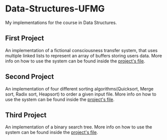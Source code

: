 # Data-Structures-UFMG
My implementations for the course in Data Structures.
## First Project
An implementation of a fictional consciousness transfer system, that uses multiple linked lists to represent an array of buffers storing users data.
More info on how to use the system can be found inside the [project's file](https://github.com/HenrySilvaCS/Data-Structures-UFMG/blob/main/First%20Project/README.md).
## Second Project
An implementation of four different sorting algorithms(Quicksort, Merge sort, Radix sort, Heapsort) to order a given input file.
More info on how to use the system can be found inside the [project's file](https://github.com/HenrySilvaCS/Data-Structures-UFMG/blob/main/Second%20Project/README.md).
## Third Project
An implementation of a binary search tree.
More info on how to use the system can be found inside the [project's file](https://github.com/HenrySilvaCS/Data-Structures-UFMG/blob/main/Third%20Project/README.md).
